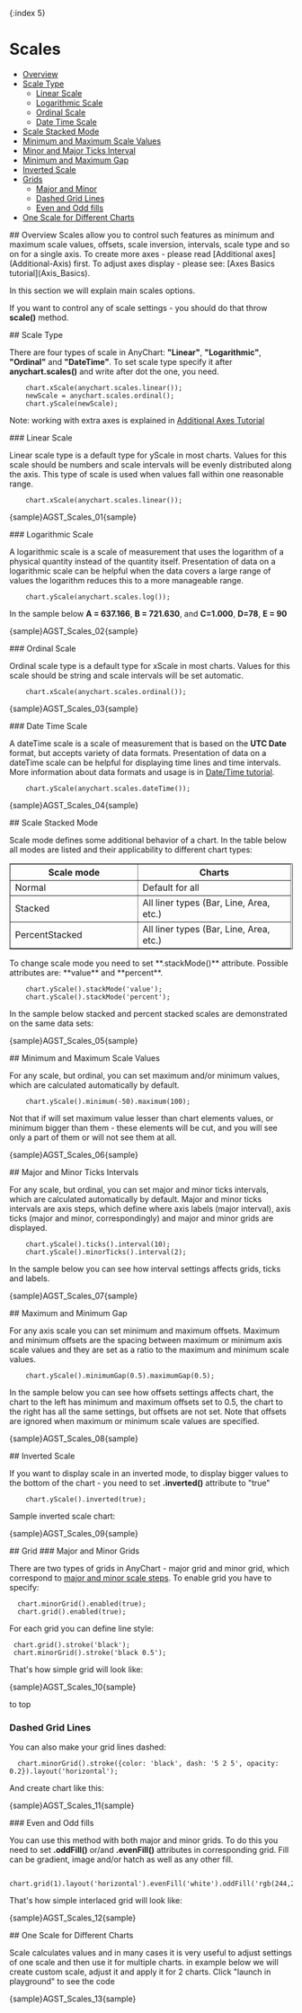 {:index 5}
# Scales
                                                                   
                                                                   
* [Overview](#overview)                                               	
* [Scale Type](#type)                             
  * [Linear Scale](#linear)                 
  * [Logarithmic Scale](#logarithmic)
  * [Ordinal Scale](#ordinal)
  * [Date Time Scale](#date)
* [Scale Stacked Mode](#mode)                                                                                           	 
* [Minimum and Maximum Scale Values](#min-max-values)         
* [Minor and Major Ticks Interval](#intervals)              
* [Minimum and Maximum Gap](#gap)     
* [Inverted Scale](#inverted)
* [Grids](#grids)
  * [Major and Minor](#grids)
  * [Dashed Grid Lines](#dashed)
  * [Even and Odd fills](#interlace)
* [One Scale for Different Charts](#crosschart-scale)
<!--* [Crossing value](#crossing)-->  
<!--* [Base value](#base-value)-->                   

<a name="overview"/>
## Overview
Scales allow you to control such features as minimum and maximum scale values, offsets, scale inversion, intervals, scale type and so on for a single axis. To create more axes - please read [Additional axes](Additional-Axis) first. To adjust axes display - please see: [Axes Basics tutorial](Axis_Basics).

In this section we will explain main scales options.

If you want to control any of scale settings - you should do that throw **scale()** method.

<a name="type"/>
## Scale Type

There are four types of scale in AnyChart: **"Linear"**, **"Logarithmic"**, **"Ordinal"** and **"DateTime"**. To set scale type specify it after **anychart.scales()** and write after dot the one, you need.

```
    chart.xScale(anychart.scales.linear());
    newScale = anychart.scales.ordinal();
    chart.yScale(newScale);
```
Note: working with extra axes is explained in [Additional Axes Tutorial](Additional-Axis)

<a name="linear"/>
### Linear Scale

Linear scale type is a default type for yScale in most charts. Values for this scale should be numbers and scale intervals will be evenly distributed along the axis. This type of scale is used when values fall within one reasonable range.

```
    chart.xScale(anychart.scales.linear());
```
{sample}AGST\_Scales\_01{sample}

<a name="logarithmic"/>
### Logarithmic Scale

A logarithmic scale is a scale of measurement that uses the logarithm of a physical quantity instead of the quantity itself. Presentation of data on a logarithmic scale can be helpful when the data covers a large range of values the logarithm reduces this to a more manageable range. <!--You can set any positive number as a logarithm base using log_base attribute.-->

```
    chart.yScale(anychart.scales.log());
```

In the sample below **A = 637.166**, **B = 721.630**, and **C=1.000**, **D=78**, **E = 90**

{sample}AGST\_Scales\_02{sample}

<a name="ordinal"/>
### Ordinal Scale

Ordinal scale type is a default type for xScale in most charts. Values for this scale should be string and scale intervals will be set automatic.

```
    chart.xScale(anychart.scales.ordinal());
```
{sample}AGST\_Scales\_03{sample}

<a name="date"/>
### Date Time Scale

A dateTime scale is a scale of measurement that is based on the **UTC Date** format, but accepts variety of data formats. Presentation of data on a dateTime scale can be helpful for displaying time lines and time intervals. More information about data formats and usage is in [Date/Time tutorial](Date_Time_Axes).

```
    chart.yScale(anychart.scales.dateTime());
```

{sample}AGST\_Scales\_04{sample}

<a name="mode"/>
## Scale Stacked Mode

Scale mode defines some additional behavior of a chart. In the table below all modes are listed and their applicability to different chart types:

<table width="481" border="1" class="dtTABLE">
<tbody><tr>
<th width="210">Scale mode</th>
<th width="255">Charts</th>
</tr>
<tr>
<td>Normal</td>
<td>Default for all </td>
</tr>
<tr>
<td>Stacked</td>
<td>All liner types (Bar, Line, Area, etc.)</td>
</tr>
<tr>
<td>PercentStacked </td>
<td>All liner types (Bar, Line, Area, etc.)</td>
</tr>
</tbody></table>
To change scale mode you need to set **.stackMode()** attribute. Possible attributes are: **value** and **percent**.

```
    chart.yScale().stackMode('value'); 
    chart.yScale().stackMode('percent');     
```

In the sample below stacked and percent stacked scales are demonstrated on the same data sets:

{sample}AGST\_Scales\_05{sample}

<a name="min-max-values"/>
## Minimum and Maximum Scale Values

For any scale, but ordinal, you can set maximum and/or minimum values, which are calculated automatically by default.

```
    chart.yScale().minimum(-50).maximum(100);
```

Not that if will set maximum value lesser than chart elements values, or minimum bigger than them - these elements will be cut, and you will see only a part of them or will not see them at all.

{sample}AGST\_Scales\_06{sample}

<a name="min-max-values"/>
## Major and Minor Ticks Intervals

For any scale, but ordinal, you can set major and minor ticks intervals, which are calculated automatically by default. Major and minor ticks intervals are axis steps, which define where axis labels (major interval), axis ticks (major and minor, correspondingly) and major and minor grids are displayed.

```
    chart.yScale().ticks().interval(10);
    chart.yScale().minorTicks().interval(2);
```
In the sample below you can see how interval settings affects grids, ticks and labels.

{sample}AGST\_Scales\_07{sample}

<a name="gap"/>
## Maximum and Minimum Gap

For any axis scale you can set minimum and maximum offsets. Maximum and minimum offsets are the spacing between maximum or minimum axis scale values and they are set as a ratio to the maximum and minimum scale values.

```
    chart.yScale().minimumGap(0.5).maximumGap(0.5);
```
In the sample below you can see how offsets settings affects chart, the chart to the left has minimum and maximum offsets set to 0.5, the chart to the right has all the same settings, but offsets are not set. Note that offsets are ignored when maximum or minimum scale values are specified.

{sample}AGST\_Scales\_08{sample}

<a name="inverted"/>
## Inverted Scale

If you want to display scale in an inverted mode, to display bigger values to the bottom of the chart - you need to set **.inverted()** attribute to "true"

```
    chart.yScale().inverted(true);
```
Sample inverted scale chart:

{sample}AGST\_Scales\_09{sample}


<a name="grids"/>
## Grid
<a name="grids"/>
### Major and Minor Grids

There are two types of grids in AnyChart - major grid and minor grid, which correspond to [major and minor scale steps](Axes-Scales). To enable grid you have to specify:

```
  chart.minorGrid().enabled(true);
  chart.grid().enabled(true);
```
For each grid you can define line style:

```
 chart.grid().stroke('black');
 chart.minorGrid().stroke('black 0.5');
```
That's how simple grid will look like:

{sample}AGST\_Scales\_10{sample}

to top
<a name="dashed"/>
### Dashed Grid Lines

You can also make your grid lines dashed:

```
  chart.minorGrid().stroke({color: 'black', dash: '5 2 5', opacity: 0.2}).layout('horizontal');
```
And create chart like this:

{sample}AGST\_Scales\_11{sample}

<a name="interlace"/>
### Even and Odd fills

You can use this method with both major and minor grids. To do this you need to set **.oddFill()** or/and **.evenFill()** attributes in corresponding grid. Fill can be gradient, image and/or hatch as well as any other fill.

```
    chart.grid(1).layout('horizontal').evenFill('white').oddFill('rgb(244,245,255');
```

That's how simple interlaced grid will look like:

{sample}AGST\_Scales\_12{sample}

<a name="crosschart-scale"/>
## One Scale for Different Charts

Scale calculates values and in many cases it is very useful to adjust settings of one scale and then use it for multiple charts. in example below we will create custom scale, adjust it and apply it for 2 charts. Click "launch in playground" to see the code

{sample}AGST\_Scales\_13{sample}

<!--
Crossing axis value

If you want to display axis in the center of the chart you need to set "crossing" value. This value should be in the range of perpendicular axis.

XML Syntax
XML Code
Plain code
01
<y_axis>
02
  <scale crossing="3" />
03
</y_axis>
Sample with crossing value set to 3:

Live Sample:  Crossing value sample

to top
--><!--
Base axis scale value

Base scale is a value where ticks, grids and labels are starting to show. Setting base value is useful when you want to ignore some part of scale range, but do not want to ignore it using minimum value attribute.

XML Syntax
XML Code
Plain code
01
<y_axis>
02
  <scale base_value="30" />
03
</y_axis>
Sample with base value set to 30:

Live Sample:  Base value sample

to top

Current Page Online URL: Axes Scales-->
